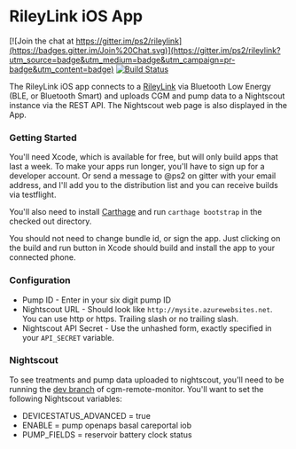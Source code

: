 # RileyLink iOS App

[![Join the chat at https://gitter.im/ps2/rileylink](https://badges.gitter.im/Join%20Chat.svg)](https://gitter.im/ps2/rileylink?utm_source=badge&utm_medium=badge&utm_campaign=pr-badge&utm_content=badge) [![Build Status](https://travis-ci.org/ps2/rileylink_ios.svg?branch=master)](https://travis-ci.org/ps2/rileylink_ios)

The RileyLink iOS app connects to a [RileyLink](https://github.com/ps2/rileylink) via Bluetooth Low Energy (BLE, or Bluetooth Smart) and uploads CGM and pump data to a Nightscout instance via the REST API. The Nightscout web page is also displayed in the App.

### Getting Started

You'll need Xcode, which is available for free, but will only build apps that last a week.  To make your apps run longer, you'll have to sign up for a developer account. Or send a message to @ps2 on gitter with your email address, and I'll add you to the distribution list and you can receive builds via testflight.

You'll also need to install [Carthage](https://github.com/Carthage/Carthage) and run `carthage bootstrap` in the checked out directory.

You should not need to change bundle id, or sign the app.  Just clicking on the build and run button in Xcode should build and install the app to your connected phone.

### Configuration

* Pump ID - Enter in your six digit pump ID
* Nightscout URL - Should look like `http://mysite.azurewebsites.net`. You can use http or https.  Trailing slash or no trailing slash.
* Nightscout API Secret - Use the unhashed form, exactly specified in your `API_SECRET` variable.

### Nightscout

To see treatments and pump data uploaded to nightscout, you'll need to be running the [dev branch](https://github.com/nightscout/cgm-remote-monitor/tree/dev) of cgm-remote-monitor.  You'll want to set the following Nightscout variables:

* DEVICESTATUS_ADVANCED = true
* ENABLE = pump openaps basal careportal iob
* PUMP_FIELDS = reservoir battery clock status


